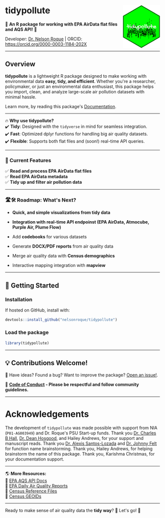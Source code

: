 # **tidypollute** <img src="man/figures/logo.png" align="right" width="120"/>

🚀 **An R package for working with EPA AirData flat files and AQS API!** 🚀

Developer: [Dr. Nelson Roque](https://www.linkedin.com/in/nelsonroque/) | ORCID: https://orcid.org/0000-0003-1184-202X

---

## **Overview**

**tidypollute** is a lightweight R package designed to make working with environmental data **easy, tidy, and efficient**. Whether you're a researcher, policymaker, or just an environmental data enthusiast, this package helps you import, clean, and analyze large-scale air pollution datasets with minimal hassle.

Learn more, by reading this package's [Documentation](https://nelsonroque.github.io/tidypollute/index.html).

---

🔥 **Why use tidypollute?**  
✔️ **Tidy**: Designed with the `tidyverse` in mind for seamless integration.  
✔️ **Fast**: Optimized dplyr functions for handling big air quality datasets.  
✔️ **Flexible**: Supports both flat files and (soon!) real-time API queries.

---

### **📌 Current Features**
  ✅ **Read and process EPA AirData flat files**  
  ✅ **Read EPA AirData metadata**  
  ✅ **Tidy up and filter air pollution data**  
  
---

### **🛣️🛠 Roadmap: What's Next?**
  - **Quick, and simple visualizations from tidy data**  
  
  - **Integration with real-time API endpoinst (EPA AirData, Atmocube, Purple Air, Plume Flow)**
  
  - Add **codebooks** for various datasets
  
  - Generate **DOCX/PDF reports** from air quality data  
  
  - Merge air quality data with **Census demographics**
  
  - Interactive mapping integration with **mapview**

---

## **🚀 Getting Started**

### **Installation**

If hosted on GitHub, install with:

```r
devtools::install_github("nelsonroque/tidypollute")
```

### **Load the package**

```r
library(tidypollute)
```

---

## **💡 Contributions Welcome!**

📌 Have ideas? Found a bug? Want to improve the package?  [Open an issue!](https://github.com/nelsonroque/tidypollute/issues).

📜 **[Code of Conduct](https://docs.github.com/en/site-policy/github-terms/github-community-code-of-conduct) - Please be respectful and follow community guidelines.**

---

# Acknowledgements
The development of `tidypollute` was made possible with support from NIA (`P01-AG003949`) and Dr. Roque's PSU Start-up funds. 
Thank you [Dr. Charles B Hall](https://einsteinmed.edu/faculty/6913/charles-hall), [Dr. Dean Hosgood](https://einsteinmed.edu/faculty/13282/h-hosgood), and Hailey Andrews, for your support and manuscript reads.
Thank you [Dr. Alexis Santos-Lozada](https://hhd.psu.edu/contact/alexis-santos-santos-lozada) and [Dr. Johnny Felt](https://healthyaging.psu.edu/people/jzf434) for function name brainstorming.
Thank you, Hailey Andrews, for helping brainstorm the name of this package.
Thank you, Karishma Christmas, for your documentation support.

---

🌎 **More Resources:**  
📌 [EPA AQS API Docs](https://aqs.epa.gov/aqsweb/documents/data_api.html)  
📌 [EPA Daily Air Quality Reports](https://www.epa.gov/outdoor-air-quality-data/air-data-daily-air-quality-tracker-pdf-report)  
📌 [Census Reference Files](https://www.census.gov/geographies/reference-files.html)  
📌 [Census GEOIDs](https://www.census.gov/programs-surveys/geography/guidance/geo-identifiers.html)

---

Ready to make sense of air quality data the **tidy way**? 🌱 Let's go! 🚀
